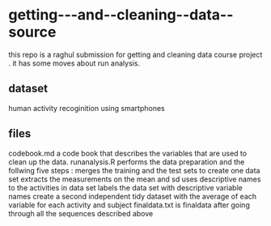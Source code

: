 # getting---and--cleaning--data--source
this repo is a raghul submission for getting and cleaning data course project . it has some moves about run analysis.
## dataset
human activity recoginition using smartphones
## files
 codebook.md  a code book that describes the variables that are used to clean up the data.
 runanalysis.R  performs the data preparation and the follwing five steps :
                merges the training and the test sets to create one data set
                extracts the measurements on the mean and sd 
                uses descriptive names to the activities in data set
                labels the data set with descriptive variable names
                create a second independent tidy dataset with the average of each variable for each activity and subject
finaldata.txt  is finaldata after going through all the sequences described above
